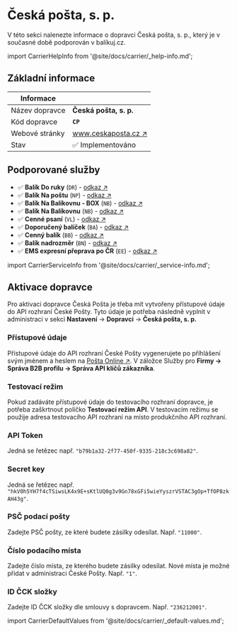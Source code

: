 ﻿---
sidebar_position: 1
---

# Česká pošta, s. p.
V této sekci nalenezte informace o dopravci Česká pošta, s. p., který je v současné době podporován v balíkuj.cz.

import CarrierHelpInfo from '@site/docs/carrier/_help-info.md';

<CarrierHelpInfo />


## Základní informace
| Informace |  |
| ----------- | ----------- |
| Název dopravce | **Česká pošta, s. p.** |
| Kód dopravce | **`CP`** |
| Webové stránky | [www.ceskaposta.cz ↗️](https://www.ceskaposta.cz) |
| Stav | ✅️ Implementováno | 


## Podporované služby
- ✅️ **Balík Do ruky** (`DR`) - [odkaz ↗️](https://www.ceskaposta.cz/sluzby/baliky/cr/balik-do-ruky)
- ✅️ **Balík Na poštu** (`NP`) - [odkaz ↗️](https://www.ceskaposta.cz/sluzby/baliky/cr/balik-na-postu)
- ✅️ **Balík Na Balíkovnu - BOX** (`NB`)  - [odkaz ↗️](https://www.ceskaposta.cz/sluzby/baliky/cr/balikovna-box)
- ✅️ **Balík Na Balíkovnu** (`NB`)  - [odkaz ↗️](https://www.ceskaposta.cz/sluzby/baliky/cr/balikovna-box)
- ✅️ **Cenné psaní** (`VL`)  - [odkaz ↗️](https://www.ceskaposta.cz/sluzby/psani/cr/cenne-psani)
- ✅️ **Doporučený balíček** (`BA`)  - [odkaz ↗️](https://www.ceskaposta.cz/sluzby/baliky/cr/doporuceny-balicek)
- ✅️ **Cenný balík** (`BB`)  - [odkaz ↗️](https://www.ceskaposta.cz/sluzby/baliky/cr/cenny-balik)
- ✅️ **Balík nadrozměr** (`BN`)  - [odkaz ↗️](https://www.ceskaposta.cz/documents/10180/483878/Prod-List_Balik-Nadrozmer.pdf)
- ✅️ **EMS expresní přeprava po ČR** (`EE`)  - [odkaz ↗️](https://www.ceskaposta.cz/sluzby/baliky/cr/ems)

import CarrierServiceInfo from '@site/docs/carrier/_service-info.md';

<CarrierServiceInfo />


## Aktivace dopravce
Pro aktivaci dopravce Česká Pošta je třeba mít vytvořeny přístupové údaje do API rozhraní České Pošty. Tyto údaje je potřeba následně vyplnit v administraci v sekci **Nastavení** -> **Dopravci** -> **Česká pošta, s. p.**

### Přístupové údaje
Přístupové údaje do API rozhraní České Pošty vygenerujete po příhlášení svým jménem a heslem na [Pošta Online ↗️](https://www.postaonline.cz/index). V záložce Služby pro **Firmy -> Správa B2B profilu -> Správa API klíčů zákazníka**.

### Testovací režim
Pokud zadáváte přístupové údaje do testovacího rozhraní dopravce, je potřeba zaškrtnout políčko **Testovací režim API**. V testovacím režimu se použije adresa testovacího API rozhraní na místo produkčního API rozhraní.

### API Token
 Jedná se řetězec např. `"b79b1a32-2f77-450f-9335-218c3c698a82"`.

### Secret key
Jedná se řetězec např. `"hkV0h5YH7f4cTSiwsLK4x9E+sKtlUQ0g3v9Gn78xGFi5wieYyszrVSTAC3gOp+TfOP8zkAH43g"`.

### PSČ podací pošty
Zadejte PSČ pošty, ze které budete zásilky odesílat. Např. `"11000"`.

### Číslo podacího místa
Zadejte číslo místa, ze kterého budete zásilky odesílat. Nové místa je možné přidat v administraci České Pošty. Např. `"1"`.

### ID ČCK složky
Zadejte ID ČCK složky dle smlouvy s dopravcem. Např. `"236212001"`.

import CarrierDefaultValues from '@site/docs/carrier/_default-values.md';

<CarrierDefaultValues />